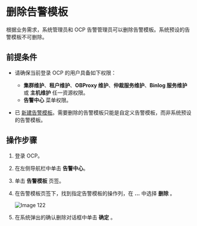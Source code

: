 # 删除告警模板

根据业务需求，系统管理员和 OCP 告警管理员可以删除告警模板。系统预设的告警模板不可删除。

## 前提条件

* 请确保当前登录 OCP 的用户具备如下权限：

  * **集群维护**、**租户维护**、**OBProxy 维护**、**仲裁服务维护**、**Binlog 服务维护** 或 **主机维护** 任一资源权限。
  * **告警中心** 菜单权限。

* 已 [新建告警模板](../400.manage-alert-templates/100.create-an-alert-template.md)。需要删除的告警模板只能是自定义告警模板，而非系统预设的告警模板。

## 操作步骤

1. 登录 OCP。

2. 在左侧导航栏中单击 **告警中心**。

3. 单击 **告警模板** 页签。

4. 在告警模板页签下，找到指定告警模板的操作列，在 **...** 中选择 **删除** 。

   ![Image 122](https://obbusiness-private.oss-cn-shanghai.aliyuncs.com/doc/img/ocp/401/%E5%88%A0%E9%99%A4%E5%91%8A%E8%AD%A6%E6%A8%A1%E6%9D%BF1.png)

5. 在系统弹出的确认删除对话框中单击 **确定** 。
